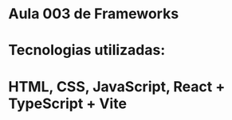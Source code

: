 # Aula 003 de Frameworks

# Tecnologias utilizadas:
# HTML, CSS, JavaScript, React + TypeScript + Vite